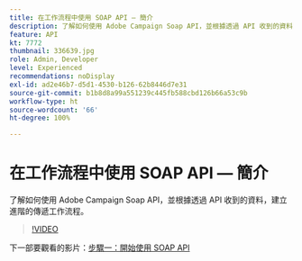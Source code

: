 ```yaml
---
title: 在工作流程中使用 SOAP API — 簡介
description: 了解如何使用 Adobe Campaign Soap API，並根據透過 API 收到的資料，建立進階的傳遞工作流程。
feature: API
kt: 7772
thumbnail: 336639.jpg
role: Admin, Developer
level: Experienced
recommendations: noDisplay
exl-id: ad2e46b7-d5d1-4530-b126-62b8446d7e31
source-git-commit: b1b8d8a99a551239c445fb588cbd126b66a53c9b
workflow-type: ht
source-wordcount: '66'
ht-degree: 100%

---
```


# 在工作流程中使用 SOAP API — 簡介

了解如何使用 Adobe Campaign Soap API，並根據透過 API 收到的資料，建立進階的傳遞工作流程。

>[!VIDEO](https://video.tv.adobe.com/v/336639?quality=12&learn=on)

下一部要觀看的影片：[步驟一：開始使用 SOAP API](/help/tutorial-use-soap-apis/get-started-with-soap-apis.md)
